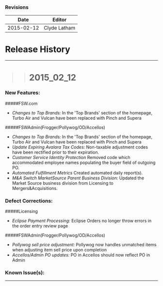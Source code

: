 ### Revisions
| Date | Editor |
| -------- | -------- | 
|2015-02-12|Clyde Latham|

# Release History
___

>> # __2015_02_12__

### __New Features:__
#####FSW.com 
* _Changes to Top Brands:_ In the 'Top Brands' section of the homepage, Turbo Air and Vulcan have been replaced with Pinch and Supera

#####FSWAdmin(Frogger/Pollywog/OD/Accellos)
* _Changes to Top Brands:_ In the 'Top Brands' section of the homepage, Turbo Air and Vulcan have been replaced with Pinch and Supera
* _Update Expiring Avalara Tax Codes:_ Non-taxable adjustment codes have been rectified prior to their expiration. 
* _Customer Service Identity Protection_ Removed code which accommodated employee names populating the buyer field of outgoing PO.
* _Automated Fulfillment Metrics_ Created automated daily report(s). 
* _M&A Switch MarketSource Parent Business Division:_ Updated the Market Source business division from Licensing to Mergers&Acquisitions.

### __Defect Corrections:__
#####Licensing
* _Eclipse Payment Processing:_ Eclipse Orders no longer throw errors in the order entry review page

#####FSWAdmin(Frogger/Pollywog/OD/Accellos)
* _Pollywog sell price adjustment:_ Pollywog now handles unmatched items when adjusting item sell price upon completion 
* _Accellos/Admin PO updates:_ PO in Accellos should now reflect PO in Admin 

### __Known Issue(s):__

___

